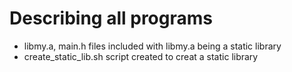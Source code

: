 # Describing all programs
- libmy.a, main.h files included with libmy.a being a static library
- create_static_lib.sh script created to creat a static library 
